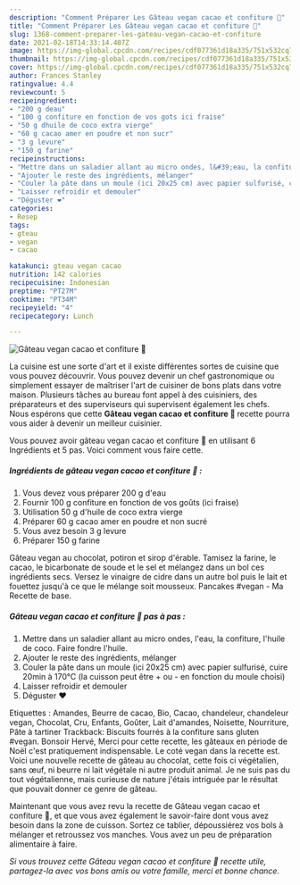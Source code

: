 ```yaml
---
description: "Comment Préparer Les Gâteau vegan cacao et confiture 🍓"
title: "Comment Préparer Les Gâteau vegan cacao et confiture 🍓"
slug: 1368-comment-preparer-les-gateau-vegan-cacao-et-confiture
date: 2021-02-18T14:33:14.407Z
image: https://img-global.cpcdn.com/recipes/cdf077361d18a335/751x532cq70/gateau-vegan-cacao-et-confiture-🍓-photo-principale-de-la-recette.jpg
thumbnail: https://img-global.cpcdn.com/recipes/cdf077361d18a335/751x532cq70/gateau-vegan-cacao-et-confiture-🍓-photo-principale-de-la-recette.jpg
cover: https://img-global.cpcdn.com/recipes/cdf077361d18a335/751x532cq70/gateau-vegan-cacao-et-confiture-🍓-photo-principale-de-la-recette.jpg
author: Frances Stanley
ratingvalue: 4.4
reviewcount: 5
recipeingredient:
- "200 g deau"
- "100 g confiture en fonction de vos gots ici fraise"
- "50 g dhuile de coco extra vierge"
- "60 g cacao amer en poudre et non sucr"
- "3 g levure"
- "150 g farine"
recipeinstructions:
- "Mettre dans un saladier allant au micro ondes, l&#39;eau, la confiture, l&#39;huile de coco. Faire fondre l&#39;huile."
- "Ajouter le reste des ingrédients, mélanger"
- "Couler la pâte dans un moule (ici 20x25 cm) avec papier sulfurisé, cuire 20min à 170°C (la cuisson peut être + ou - en fonction du moule choisi)"
- "Laisser refroidir et demouler"
- "Déguster ❤️"
categories:
- Resep
tags:
- gteau
- vegan
- cacao

katakunci: gteau vegan cacao 
nutrition: 142 calories
recipecuisine: Indonesian
preptime: "PT27M"
cooktime: "PT34M"
recipeyield: "4"
recipecategory: Lunch

---
```



![Gâteau vegan cacao et confiture 🍓](https://img-global.cpcdn.com/recipes/cdf077361d18a335/751x532cq70/gateau-vegan-cacao-et-confiture-🍓-photo-principale-de-la-recette.jpg)

La cuisine est une sorte d'art et il existe différentes sortes de cuisine que vous pouvez découvrir. Vous pouvez devenir un chef gastronomique ou simplement essayer de maîtriser l'art de cuisiner de bons plats dans votre maison. Plusieurs tâches au bureau font appel à des cuisiniers, des préparateurs et des superviseurs qui supervisent également les chefs. Nous espérons que cette <strong> Gâteau vegan cacao et confiture 🍓 </strong> recette pourra vous aider à devenir un meilleur cuisinier.

<!--inarticleads1-->

Vous pouvez avoir gâteau vegan cacao et confiture 🍓 en utilisant 6 Ingrédients et 5 pas. Voici comment vous faire cette.

##### Ingrédients de gâteau vegan cacao et confiture 🍓 :

1. Vous devez vous préparer 200 g d&#39;eau
1. Fournir 100 g confiture en fonction de vos goûts (ici fraise)
1. Utilisation 50 g d&#39;huile de coco extra vierge
1. Préparer 60 g cacao amer en poudre et non sucré
1. Vous avez besoin 3 g levure
1. Préparer 150 g farine


Gâteau vegan au chocolat, potiron et sirop d&#39;érable. Tamisez la farine, le cacao, le bicarbonate de soude et le sel et mélangez dans un bol ces ingrédients secs. Versez le vinaigre de cidre dans un autre bol puis le lait et fouettez jusqu&#39;à ce que le mélange soit mousseux. Pancakes #vegan - Ma Recette de base. 

<!--inarticleads2-->

##### Gâteau vegan cacao et confiture 🍓 pas à pas :

1. Mettre dans un saladier allant au micro ondes, l&#39;eau, la confiture, l&#39;huile de coco. Faire fondre l&#39;huile.
1. Ajouter le reste des ingrédients, mélanger
1. Couler la pâte dans un moule (ici 20x25 cm) avec papier sulfurisé, cuire 20min à 170°C (la cuisson peut être + ou - en fonction du moule choisi)
1. Laisser refroidir et demouler
1. Déguster ❤️


Etiquettes : Amandes, Beurre de cacao, Bio, Cacao, chandeleur, chandeleur vegan, Chocolat, Cru, Enfants, Goûter, Lait d&#39;amandes, Noisette, Nourriture, Pâte à tartiner Trackback: Biscuits fourrés à la confiture sans gluten #vegan. Bonsoir Hervé, Merci pour cette recette, les gâteaux en période de Noël c&#39;est pratiquement indispensable. Le coté vegan dans la recette est. Voici une nouvelle recette de gâteau au chocolat, cette fois ci végétalien, sans œuf, ni beurre ni lait végétale ni autre produit animal. Je ne suis pas du tout végétalienne, mais curieuse de nature j&#39;étais intriguée par le résultat que pouvait donner ce genre de gâteau. 

<!--inarticleads1-->

<p>
Maintenant que vous avez revu la recette de Gâteau vegan cacao et confiture 🍓, et que vous avez également le savoir-faire dont vous avez besoin dans la zone de cuisson. Sortez ce tablier, dépoussiérez vos bols à mélanger et retroussez vos manches. Vous avez un peu de préparation alimentaire à faire.
</p>

<p>
<i>Si vous trouvez cette Gâteau vegan cacao et confiture 🍓 recette utile, partagez-la avec vos bons amis ou votre famille, merci et bonne chance.</i>
</p>
